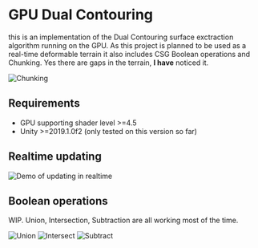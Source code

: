 # GPU Dual Contouring

this is an implementation of the Dual Contouring surface exctraction algorithm running on the GPU. As this project is planned to be used as a real-time deformable terrain it also includes CSG Boolean operations and Chunking. Yes there are gaps in the terrain, **I have** noticed it.

![Chunking](../assets/chunking.jpg)

## Requirements

- GPU supporting shader level >=4.5
- Unity >=2019.1.0f2 (only tested on this version so far)

## Realtime updating
![Demo of updating in realtime](../assets/realtime.gif?raw=true)


## Boolean operations

WIP. Union, Intersection, Subtraction are all working most of the time.

![Union](../assets/union.png)
![Intersect](../assets/intersect.png)
![Subtract](../assets/subtract.png)
